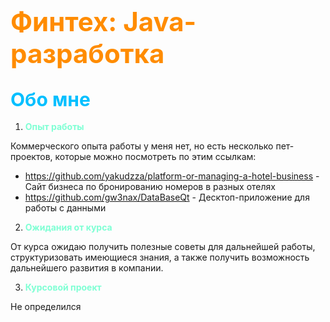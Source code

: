 # <span style='color:darkorange; font-size: 42px'> Финтех: Java-разработка
## <span style='color:deepskyblue; font-size: 30px'>  Обо мне
1. <span style='color:aquamarine'>**Опыт работы**

Коммерческого опыта работы у меня нет, но есть несколько пет-проектов, которые можно посмотреть по этим ссылкам:
- https://github.com/yakudzza/platform-or-managing-a-hotel-business - Сайт бизнеса по бронированию номеров в разных отелях
- https://github.com/gw3nax/DataBaseQt - Десктоп-приложение для работы с данными

2. <span style='color:aquamarine'>**Ожидания от курса**

От курса ожидаю получить полезные советы для дальнейшей работы, структуризовать имеющиеся знания, а также получить возможность дальнейшего развития в компании.

3. <span style='color:aquamarine'>**Курсовой проект**

Не определился
